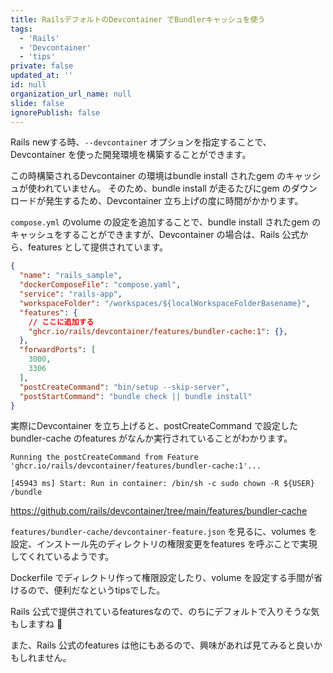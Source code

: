 ```yaml
---
title: RailsデフォルトのDevcontainer でBundlerキャッシュを使う
tags:
  - 'Rails'
  - 'Devcontainer'
  - 'tips'
private: false
updated_at: ''
id: null
organization_url_name: null
slide: false
ignorePublish: false
---
```


Rails newする時、`--devcontainer` オプションを指定することで、Devcontainer を使った開発環境を構築することができます。

この時構築されるDevcontainer の環境はbundle install されたgem のキャッシュが使われていません。
そのため、bundle install が走るたびにgem のダウンロードが発生するため、Devcontainer 立ち上げの度に時間がかかります。

`compose.yml` のvolume の設定を追加することで、bundle install されたgem のキャッシュをすることができますが、Devcontainer の場合は、Rails 公式から、features として提供されています。

```json:.devcontainer/devcontainer.json
{
  "name": "rails_sample",
  "dockerComposeFile": "compose.yaml",
  "service": "rails-app",
  "workspaceFolder": "/workspaces/${localWorkspaceFolderBasename}",
  "features": {
    // ここに追加する
    "ghcr.io/rails/devcontainer/features/bundler-cache:1": {},
  },
  "forwardPorts": [
    3000,
    3306
  ],
  "postCreateCommand": "bin/setup --skip-server",
  "postStartCommand": "bundle check || bundle install"
}
```

実際にDevcontainer を立ち上げると、postCreateCommand で設定したbundler-cache のfeatures がなんか実行されていることがわかります。

```shell
Running the postCreateCommand from Feature 'ghcr.io/rails/devcontainer/features/bundler-cache:1'...

[45943 ms] Start: Run in container: /bin/sh -c sudo chown -R ${USER} /bundle
```

https://github.com/rails/devcontainer/tree/main/features/bundler-cache

`features/bundler-cache/devcontainer-feature.json` を見るに、volumes を設定、インストール先のディレクトリの権限変更をfeatures を呼ぶことで実現してくれているようです。

Dockerfile でディレクトリ作って権限設定したり、volume を設定する手間が省けるので、便利だなというtipsでした。

Rails 公式で提供されているfeaturesなので、のちにデフォルトで入りそうな気もしますね :eyes:

また、Rails 公式のfeatures は他にもあるので、興味があれば見てみると良いかもしれません。
